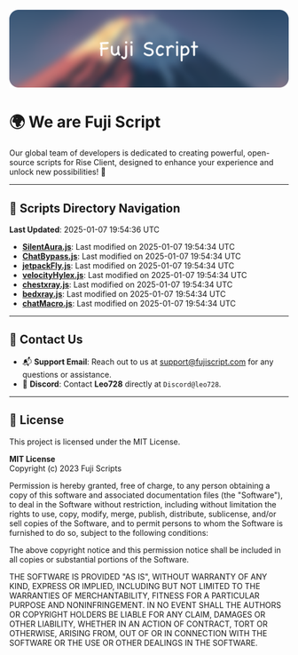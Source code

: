 ![Banner](.github/b.webp)

# 🌍 **We are Fuji Script**

Our global team of developers is dedicated to creating powerful, open-source scripts for Rise Client, designed to enhance your experience and unlock new possibilities! 🌟

---
<!-- SCRIPTS_NAVIGATION_START -->
## 📂 **Scripts Directory Navigation**

**Last Updated**: 2025-01-07 19:54:36 UTC

- **[SilentAura.js](scripts/SilentAura.js)**: Last modified on 2025-01-07 19:54:34 UTC
- **[ChatBypass.js](scripts/ChatBypass.js)**: Last modified on 2025-01-07 19:54:34 UTC
- **[jetpackFly.js](scripts/jetpackFly.js)**: Last modified on 2025-01-07 19:54:34 UTC
- **[velocityHylex.js](scripts/velocityHylex.js)**: Last modified on 2025-01-07 19:54:34 UTC
- **[chestxray.js](scripts/chestxray.js)**: Last modified on 2025-01-07 19:54:34 UTC
- **[bedxray.js](scripts/bedxray.js)**: Last modified on 2025-01-07 19:54:34 UTC
- **[chatMacro.js](scripts/chatMacro.js)**: Last modified on 2025-01-07 19:54:34 UTC

<!-- SCRIPTS_NAVIGATION_END -->

---

## 💬 **Contact Us**  
- 📬 **Support Email**: Reach out to us at [support@fujiscript.com](mailto:support@fujiscript.com) for any questions or assistance.  
- 💬 **Discord**: Contact **Leo728** directly at `Discord@leo728`.

---

## 📜 **License**

This project is licensed under the MIT License.  

**MIT License**  
Copyright (c) 2023 Fuji Scripts  

Permission is hereby granted, free of charge, to any person obtaining a copy of this software and associated documentation files (the "Software"), to deal in the Software without restriction, including without limitation the rights to use, copy, modify, merge, publish, distribute, sublicense, and/or sell copies of the Software, and to permit persons to whom the Software is furnished to do so, subject to the following conditions:  

The above copyright notice and this permission notice shall be included in all copies or substantial portions of the Software.  

THE SOFTWARE IS PROVIDED "AS IS", WITHOUT WARRANTY OF ANY KIND, EXPRESS OR IMPLIED, INCLUDING BUT NOT LIMITED TO THE WARRANTIES OF MERCHANTABILITY, FITNESS FOR A PARTICULAR PURPOSE AND NONINFRINGEMENT. IN NO EVENT SHALL THE AUTHORS OR COPYRIGHT HOLDERS BE LIABLE FOR ANY CLAIM, DAMAGES OR OTHER LIABILITY, WHETHER IN AN ACTION OF CONTRACT, TORT OR OTHERWISE, ARISING FROM, OUT OF OR IN CONNECTION WITH THE SOFTWARE OR THE USE OR OTHER DEALINGS IN THE SOFTWARE.  
